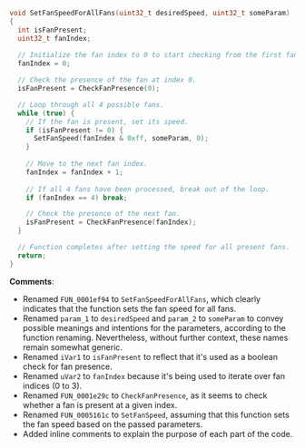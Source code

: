 ```c
void SetFanSpeedForAllFans(uint32_t desiredSpeed, uint32_t someParam)
{
  int isFanPresent;
  uint32_t fanIndex;
  
  // Initialize the fan index to 0 to start checking from the first fan.
  fanIndex = 0;

  // Check the presence of the fan at index 0.
  isFanPresent = CheckFanPresence(0);

  // Loop through all 4 possible fans.
  while (true) {
    // If the fan is present, set its speed.
    if (isFanPresent != 0) {
      SetFanSpeed(fanIndex & 0xff, someParam, 0);
    }
    
    // Move to the next fan index.
    fanIndex = fanIndex + 1;
    
    // If all 4 fans have been processed, break out of the loop.
    if (fanIndex == 4) break;

    // Check the presence of the next fan.
    isFanPresent = CheckFanPresence(fanIndex);
  }

  // Function completes after setting the speed for all present fans.
  return;
}
```

**Comments**:
- Renamed `FUN_0001ef94` to `SetFanSpeedForAllFans`, which clearly indicates that the function sets the fan speed for all fans.
- Renamed `param_1` to `desiredSpeed` and `param_2` to `someParam` to convey possible meanings and intentions for the parameters, according to the function renaming. Nevertheless, without further context, these names remain somewhat generic.
- Renamed `iVar1` to `isFanPresent` to reflect that it's used as a boolean check for fan presence.
- Renamed `uVar2` to `fanIndex` because it's being used to iterate over fan indices (0 to 3).
- Renamed `FUN_0001e29c` to `CheckFanPresence`, as it seems to check whether a fan is present at a given index.
- Renamed `FUN_0005161c` to `SetFanSpeed`, assuming that this function sets the fan speed based on the passed parameters.
- Added inline comments to explain the purpose of each part of the code.